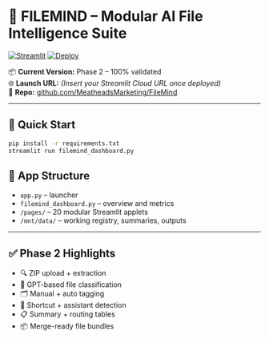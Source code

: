 # 🧠 FILEMIND – Modular AI File Intelligence Suite

[![Streamlit](https://static.streamlit.io/badges/streamlit_badge_black_white.svg)](https://streamlit.io/cloud)
[![Deploy](https://img.shields.io/badge/Deploy_to_Streamlit-00aaff?style=for-the-badge&logo=streamlit)](https://streamlit.io/cloud)

📦 **Current Version:** Phase 2 – 100% validated  
🌐 **Launch URL:** _(Insert your Streamlit Cloud URL once deployed)_  
📂 **Repo:** [github.com/MeatheadsMarketing/FileMind](https://github.com/MeatheadsMarketing/FileMind)

---

## 🚀 Quick Start

```bash
pip install -r requirements.txt
streamlit run filemind_dashboard.py
```

## 📁 App Structure

- `app.py` – launcher
- `filemind_dashboard.py` – overview and metrics
- `/pages/` – 20 modular Streamlit applets
- `/mnt/data/` – working registry, summaries, outputs

---

## ✅ Phase 2 Highlights

- 🔍 ZIP upload + extraction
- 🧠 GPT-based file classification
- 🗂️ Manual + auto tagging
- 🔁 Shortcut + assistant detection
- 📋 Summary + routing tables
- 📦 Merge-ready file bundles